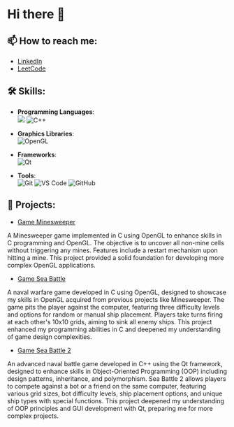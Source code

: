 # Hi there 👋

## 📫 How to reach me:

- [LinkedIn](https://www.linkedin.com/in/oleg-baranov-b86846309/)
- [LeetCode](https://leetcode.com/u/GeLo000/)

## 🛠 Skills:

- **Programming Languages**:  
  ![](https://img.shields.io/badge/C-00599C?style=flat-square&logo=logoColor=white)
  ![C++](https://img.shields.io/badge/C++-00599C?style=flat-square&logo=c%2B%2B&logoColor=white)
  
- **Graphics Libraries**:  
  ![OpenGL](https://img.shields.io/badge/OpenGL-5586A4?style=flat-square&logo=opengl&logoColor=white)
  
- **Frameworks**:  
  ![Qt](https://img.shields.io/badge/Qt-41CD52?style=flat-square&logo=qt&logoColor=white)
  
- **Tools**:  
  ![Git](https://img.shields.io/badge/Git-F05032?style=flat-square&logo=git&logoColor=white)
  ![VS Code](https://img.shields.io/badge/VS%20Code-007ACC?style=flat-square&logo=visual-studio-code&logoColor=white)
  ![GitHub](https://img.shields.io/badge/GitHub-181717?style=flat-square&logo=github&logoColor=white)

## 🚀 Projects:

- [Game Minesweeper](https://github.com/GeLo0000/Game-Minesweeper)

A Minesweeper game implemented in C using OpenGL to enhance skills in C programming and OpenGL. The objective is to uncover all non-mine cells without triggering any mines. Features include a restart mechanism upon hitting a mine. This project provided a solid foundation for developing more complex OpenGL applications.

- [Game Sea Battle](https://github.com/GeLo0000/Game-SeaBattle)

A naval warfare game developed in C using OpenGL, designed to showcase my skills in OpenGL acquired from previous projects like Minesweeper. The game pits the player against the computer, featuring three difficulty levels and options for random or manual ship placement. Players take turns firing at each other's 10x10 grids, aiming to sink all enemy ships. This project enhanced my programming abilities in C and deepened my understanding of game design complexities.

- [Game Sea Battle 2](https://github.com/GeLo0000/Game-SeaBattle2)

An advanced naval battle game developed in C++ using the Qt framework, designed to enhance skills in Object-Oriented Programming (OOP) including design patterns, inheritance, and polymorphism. Sea Battle 2 allows players to compete against a bot or a friend on the same computer, featuring various grid sizes, bot difficulty levels, ship placement options, and unique ship types with special functions. This project deepened my understanding of OOP principles and GUI development with Qt, preparing me for more complex projects.


